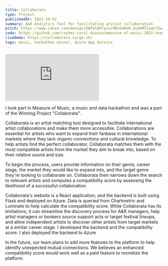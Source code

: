 ```yaml
---
title: Collaborata
type: Project
publishedAt: 2023-29-02
summary: A&R Analytics Tool for facilitating aritist collaboration
pitch: https://www.canva.com/design/DAFblWXrycw/4NcGANsW_duGmMf2uqh7Zw/view?analyticsCorrelationId=cd900f09-4176-4147-9ca8-d34f0ba6bf5a
code: https://github.com/rashmi-carol-dsouza/measure-of-music-2023-team-9
liveDemo: https://collaborata.surge.sh/
tags: music, hackathon winner, Azure App Service
---
```

<iframe class="video" src="https://www.youtube.com/embed/GErgvCgFiLg" title="Collaborata" frameborder="0" allow="accelerometer; autoplay; clipboard-write; encrypted-media; gyroscope; picture-in-picture; web-share" allowfullscreen></iframe>

I took part in Measure of Music, a music and data hackathon and was a part of the Winning Project "Collaborata".

Collaborata is an artist matching tool designed to facilitate international artist collaborations and make them more accessible. Collaborations are essential for artists who want to expand their fanbase in international markets where they lack organic connections and cultural knowledge. To help artists find the perfect collaborator, Collaborata matches them with the most compatible artists from the market they aim to break into, based on their relative sound and size.

To begin the process, users provide information on their genre, career stage, the market they would like to expand into, and the target genre they're looking to collaborate on. Collaborata then narrows down the search to relevant artists and computes a compatibility score by assessing the likelihood of a successful collaboration.

Collaborata's website is a React application, and the backend is built using Flask and deployed on Azure. Data is queried from Chartmetric and Luminate to help calculate the compatibility score. While Collaborata has its limitations, it can streamline the discovery process for A&R managers, help artist managers or bookers source support acts or target festival lineups, and allow independent artists to discover other artists from target markets at a similar career stage. I developed the backend and the compatibility score. I also deployed the backend to Azure 

In the future, our team plans to add more features to the platform to help identify unexpected mutual connections. We believes an enhanced compatibility score would work well as a paid feature to monetize the platform.
